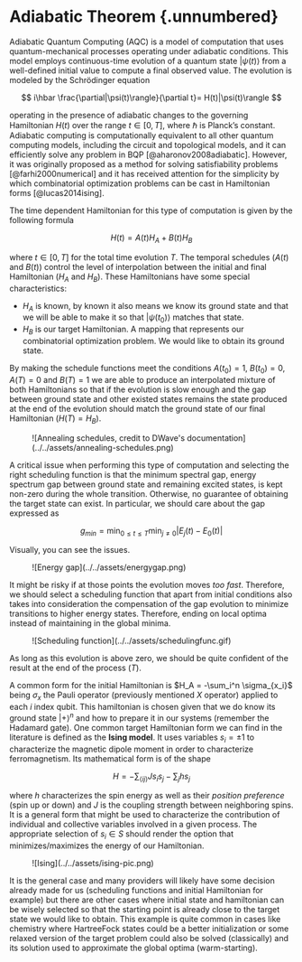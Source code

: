 # Adiabatic Theorem {.unnumbered}

Adiabatic Quantum Computing (AQC) is a model of computation that uses quantum-mechanical processes operating under adiabatic conditions. This model employs continuous-time evolution of a quantum state $|\psi(t)\rangle$ from a well-defined initial value to compute a final observed value. The evolution is modeled by the Schrödinger equation

$$
i\hbar \frac{\partial|\psi(t)\rangle}{\partial t}= H(t)|\psi(t)\rangle
$$

operating in the presence of adiabatic changes to the governing Hamiltonian $H(t)$ over the range $t\in\left[0,T\right]$, where $\hbar$ is Planck’s constant. Adiabatic computing is computationally equivalent to all other quantum computing models, including the circuit and topological models, and it can efficiently solve any problem in BQP [@aharonov2008adiabatic]. However, it was originally proposed as a method for solving satisfiability problems [@farhi2000numerical] and it has received attention for the simplicity by which combinatorial optimization problems can be cast in Hamiltonian forms [@lucas2014ising].

The time dependent Hamiltonian for this type of computation is given by the following formula

$$
H(t) = A(t)H_{A} + B(t)H_B
$$

where $t\in[0, T]$ for the total time evolution $T$. The temporal schedules ($A(t)$ and $B(t)$) control the level of interpolation between the initial and final Hamiltonian ($H_A$ and $H_B$). These Hamiltonians have some special characteristics:

* $H_A$ is known, by known it also means we know its ground state and that we will be able to make it so that $|\psi(t_0)\rangle$ matches that state.
* $H_B$ is our target Hamiltonian. A mapping that represents our combinatorial optimization problem. We would like to obtain its ground state.

By making the schedule functions meet the conditions $A(t_0) = 1$, $B(t_0)  =0$, $A(T) = 0$ and $B(T) = 1$ we are able to produce an interpolated mixture of both Hamiltonians so that if the evolution is slow enough and the gap between ground state and other existed states remains the state produced at the end of the evolution should match the ground state of our final Hamiltonian ($H(T) = H_B$).

<figure markdown>
![Annealing schedules, credit to DWave's documentation](../../assets/annealing-schedules.png)
</figure>

A critical issue when performing this type of computation and selecting the right scheduling function is that the minimum spectral gap, energy spectrum gap between ground state and remaining excited states, is kept non-zero during the whole transition. Otherwise, no guarantee of obtaining the target state can exist. In particular, we should care about the gap expressed as

$$
g_{min} = \min_{0\le t \le T} \min_{j\ne0} |E_j(t) - E_0(t)|
$$

Visually, you can see the issues.
<figure markdown>
![Energy gap](../../assets/energygap.png)
</figure>

It might be risky if at those points the evolution moves _too fast_. Therefore, we should select a scheduling function that apart from initial conditions also takes into consideration the compensation of the gap evolution to minimize transitions to higher energy states. Therefore, ending on local optima instead of maintaining in the global minima.

<figure markdown>
![Scheduling function](../../assets/schedulingfunc.gif)
</figure>

As long as this evolution is above zero, we should be quite confident of the result at the end of the process ($T$).

A common form for the initial Hamiltonian is $H_A = -\sum_i^n \sigma_{x_i}$ being $\sigma_x$ the Pauli operator (previously mentioned $X$ operator) applied to each $i$ index qubit. This hamiltonian is chosen given that we do know its ground state $|+\rangle^n$ and how to prepare it in our systems (remember the Hadamard gate). One common target Hamiltonian form we can find in the literature is defined as the **Ising model**. It uses variables $s_i = \pm 1$ to characterize the magnetic dipole moment in order to characterize ferromagnetism. Its mathematical form is of the shape

$$
H = -\sum_{\langle i j \rangle} J s_i s_j - \sum_j h s_j
$$

where $h$ characterizes the spin energy as well as their _position preference_ (spin up or down) and $J$ is the coupling strength between neighboring spins. It is a general form that might be used to characterize the contribution of individual and collective variables involved in a given process. The appropriate selection of $s_i \in S$ should render the option that minimizes/maximizes the energy of our Hamiltonian.

<figure markdown>
![Ising](../../assets/ising-pic.png)
</figure>

It is the general case and many providers will likely have some decision already made for us (scheduling functions and initial Hamiltonian for example) but there are other cases where initial state and hamiltonian can be wisely selected so that the starting point is already close to the target state we would like to obtain. This example is quite common in cases like chemistry where HartreeFock states could be a better initialization or some relaxed version of the target problem could also be solved (classically) and its solution used to approximate the global optima (warm-starting).

